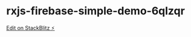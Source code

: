 # rxjs-firebase-simple-demo-6qlzqr

[Edit on StackBlitz ⚡️](https://stackblitz.com/edit/rxjs-firebase-simple-demo-6qlzqr)